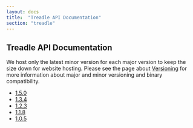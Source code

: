 ```yaml
---
layout: docs
title:  "Treadle API Documentation"
section: "treadle"
---
```


## Treadle API Documentation

We host only the latest minor version for each major version to keep the size down for website hosting.
Please see the page about [Versioning](../../chisel3/docs/appendix/versioning.html) for more information about major and minor versioning and binary compatibility.

* [1.5.0](1.5.0/)
* [1.3.4](1.3.4/)
* [1.2.3](1.2.3/)
* [1.1.8](1.1.8/)
* [1.0.5](1.0.5/)

